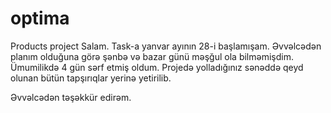 # optima
Products project
Salam.
Task-a yanvar ayının 28-i başlamışam. Əvvəlcədən planım olduğuna görə şənbə və bazar günü məşğul ola bilməmişdim. Ümumilikdə 4 gün sərf etmiş oldum. 
Projedə yolladığınız sənəddə qeyd olunan bütün tapşırıqlar yerinə yetirilib.

Əvvəlcədən təşəkkür edirəm.
